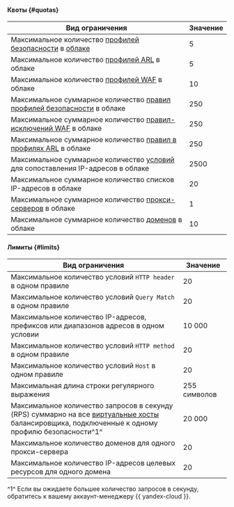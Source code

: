 #### Квоты {#quotas}

**Вид ограничения** | **Значение**
----- | -----
Максимальное количество [профилей безопасности](../smartwebsecurity/concepts/profiles.md) в [облаке](../resource-manager/concepts/resources-hierarchy.md#cloud) | 5
Максимальное количество [профилей ARL](../smartwebsecurity/concepts/arl.md) в облаке | 5
Максимальное количество [профилей WAF](../smartwebsecurity/concepts/waf.md) в облаке | 10
Максимальное суммарное количество [правил профилей безопасности](../smartwebsecurity/concepts/rules.md) в облаке | 250
Максимальное суммарное количество [правил-исключений WAF](../smartwebsecurity/concepts/waf.md#exclusion-rules) в облаке | 250
Максимальное суммарное количество [правил в профилях ARL](../smartwebsecurity/concepts/rules.md#arl-rules) в облаке | 250
Максимальное суммарное количество [условий](../smartwebsecurity/concepts/conditions.md) для сопоставления IP-адресов в облаке | 2500
Максимальное суммарное количество списков IP-адресов в облаке | 20
Максимальное суммарное количество [прокси-серверов](../smartwebsecurity/concepts/domain-protect.md#proxy) в облаке | 1
Максимальное суммарное количество [доменов](../smartwebsecurity/concepts/domain-protect.md#domain) в облаке | 10

#### Лимиты {#limits}

**Вид ограничения** | **Значение**
----- | -----
Максимальное количество условий `HTTP header` в одном правиле | 20
Максимальное количество условий `Query Match` в одном правиле | 20
Максимальное количество IP-адресов, префиксов или диапазонов адресов в одном условии | 10 000
Максимальное количество условий `HTTP method` в одном правиле | 20
Максимальное количество условий `Host` в одном правиле | 20
Максимальная длина строки регулярного выражения | 255 символов
Максимальное количество запросов в секунду (RPS) суммарно на все [виртуальные хосты](../application-load-balancer/concepts/http-router.md#virtual-host)<br/> балансировщика, подключенные к одному профилю безопасности^1^ | 20 000
Максимальное количество доменов для одного прокси-сервера | 20
Максимальное количество IP-адресов целевых ресурсов для одного домена | 20

^1^ Если вы ожидаете большее количество запросов в секунду, обратитесь к вашему аккаунт-менеджеру {{ yandex-cloud }}.